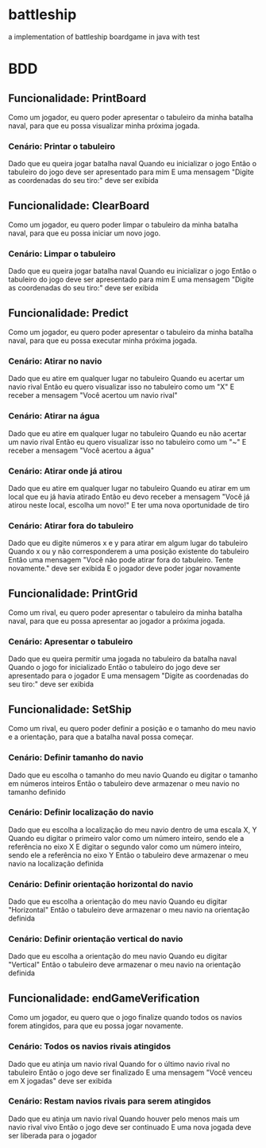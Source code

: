 # battleship
a implementation of battleship boardgame in java with test

# BDD 
## Funcionalidade: PrintBoard

Como um jogador, eu quero poder apresentar o tabuleiro da minha batalha naval, para que eu possa visualizar minha próxima jogada.

### Cenário: Printar o tabuleiro

Dado que eu queira jogar batalha naval
Quando eu inicializar o jogo
Então o tabuleiro do jogo deve ser apresentado para mim
E uma mensagem "Digite as coordenadas do seu tiro:" deve ser exibida

## Funcionalidade: ClearBoard

Como um jogador, eu quero poder limpar o tabuleiro da minha batalha naval, para que eu possa iniciar um novo jogo.

### Cenário: Limpar o tabuleiro

Dado que eu queira jogar batalha naval
Quando eu inicializar o jogo
Então o tabuleiro do jogo deve ser apresentado para mim
E uma mensagem "Digite as coordenadas do seu tiro:" deve ser exibida

## Funcionalidade: Predict

Como um jogador, eu quero poder apresentar o tabuleiro da minha batalha naval, para que eu possa executar minha próxima jogada.

### Cenário: Atirar no navio

Dado que eu atire em qualquer lugar no tabuleiro
Quando eu acertar um navio rival
Então eu quero visualizar isso no tabuleiro como um "X"
E receber a mensagem "Você acertou um navio rival"

### Cenário: Atirar na água

Dado que eu atire em qualquer lugar no tabuleiro
Quando eu não acertar um navio rival
Então eu quero visualizar isso no tabuleiro como um "~"
E receber a mensagem "Você acertou a água"

### Cenário: Atirar onde já atirou

Dado que eu atire em qualquer lugar no tabuleiro
Quando eu atirar em um local que eu já havia atirado
Então eu devo receber a mensagem "Você já atirou neste local, escolha um novo!"
E ter uma nova oportunidade de tiro

### Cenário: Atirar fora do tabuleiro

Dado que eu digite números x e y para atirar em algum lugar do tabuleiro
Quando x ou y não corresponderem a uma posição existente do tabuleiro
Então uma mensagem "Você não pode atirar fora do tabuleiro. Tente novamente." deve ser exibida
E o jogador deve poder jogar novamente

## Funcionalidade: PrintGrid

Como um rival, eu quero poder apresentar o tabuleiro da minha batalha naval, para que eu possa apresentar ao jogador a próxima jogada.

### Cenário: Apresentar o tabuleiro

Dado que eu queira permitir uma jogada no tabuleiro da batalha naval
Quando o jogo for inicializado
Então o tabuleiro do jogo deve ser apresentado para o jogador
E uma mensagem "Digite as coordenadas do seu tiro:" deve ser exibida

## Funcionalidade: SetShip

Como um rival, eu quero poder definir a posição e o tamanho do meu navio e a orientação, para que a batalha naval possa começar.

### Cenário: Definir tamanho do navio

Dado que eu escolha o tamanho do meu navio
Quando eu digitar o tamanho em números inteiros
Então o tabuleiro deve armazenar o meu navio no tamanho definido

### Cenário: Definir localização do navio

Dado que eu escolha a localização do meu navio dentro de uma escala X, Y
Quando eu digitar o primeiro valor como um número inteiro, sendo ele a referência no eixo X
E digitar o segundo valor como um número inteiro, sendo ele a referência no eixo Y
Então o tabuleiro deve armazenar o meu navio na localização definida

### Cenário: Definir orientação horizontal do navio

Dado que eu escolha a orientação do meu navio
Quando eu digitar "Horizontal"
Então o tabuleiro deve armazenar o meu navio na orientação definida

### Cenário: Definir orientação vertical do navio

Dado que eu escolha a orientação do meu navio
Quando eu digitar "Vertical"
Então o tabuleiro deve armazenar o meu navio na orientação definida

## Funcionalidade: endGameVerification

Como um jogador, eu quero que o jogo finalize quando todos os navios forem atingidos, para que eu possa jogar novamente.

### Cenário: Todos os navios rivais atingidos

Dado que eu atinja um navio rival
Quando for o último navio rival no tabuleiro
Então o jogo deve ser finalizado
E uma mensagem "Você venceu em X jogadas" deve ser exibida

### Cenário: Restam navios rivais para serem atingidos

Dado que eu atinja um navio rival
Quando houver pelo menos mais um navio rival vivo
Então o jogo deve ser continuado
E uma nova jogada deve ser liberada para o jogador
